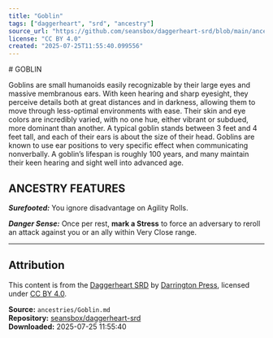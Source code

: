 ```yaml
---
title: "Goblin"
tags: ["daggerheart", "srd", "ancestry"]
source_url: "https://github.com/seansbox/daggerheart-srd/blob/main/ancestries/Goblin.md"
license: "CC BY 4.0"
created: "2025-07-25T11:55:40.099556"
---
```


﻿# GOBLIN

Goblins are small humanoids easily recognizable by their large eyes and massive membranous ears. With keen hearing and sharp eyesight, they perceive details both at great distances and in darkness, allowing them to move through less-optimal environments with ease. Their skin and eye colors are incredibly varied, with no one hue, either vibrant or subdued, more dominant than another. A typical goblin stands between 3 feet and 4 feet tall, and each of their ears is about the size of their head. Goblins are known to use ear positions to very specific effect when communicating nonverbally. A goblin’s lifespan is roughly 100 years, and many maintain their keen hearing and sight well into advanced age.

## ANCESTRY FEATURES

***Surefooted:*** You ignore disadvantage on Agility Rolls.

***Danger Sense:*** Once per rest, **mark a Stress** to force an adversary to reroll an attack against you or an ally within Very Close range.

---

## Attribution

This content is from the [Daggerheart SRD](https://github.com/seansbox/daggerheart-srd/blob/main/ancestries/Goblin.md) by [Darrington Press](https://darringtonpress.com/), licensed under [CC BY 4.0](https://creativecommons.org/licenses/by/4.0/).

**Source:** `ancestries/Goblin.md`  
**Repository:** [seansbox/daggerheart-srd](https://github.com/seansbox/daggerheart-srd)  
**Downloaded:** 2025-07-25 11:55:40

